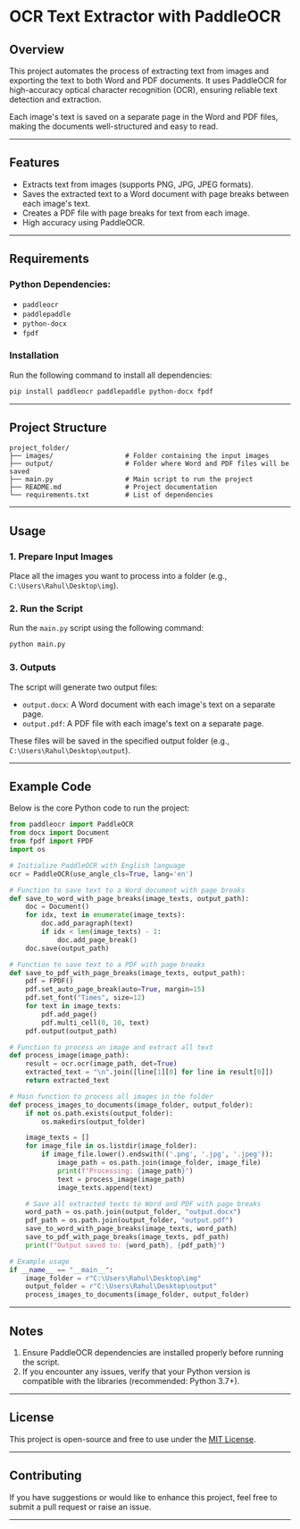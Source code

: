 # OCR Text Extractor with PaddleOCR

## Overview
This project automates the process of extracting text from images and exporting the text to both Word and PDF documents. It uses PaddleOCR for high-accuracy optical character recognition (OCR), ensuring reliable text detection and extraction.

Each image's text is saved on a separate page in the Word and PDF files, making the documents well-structured and easy to read.

---

## Features
- Extracts text from images (supports PNG, JPG, JPEG formats).
- Saves the extracted text to a Word document with page breaks between each image's text.
- Creates a PDF file with page breaks for text from each image.
- High accuracy using PaddleOCR.

---

## Requirements
### Python Dependencies:
- `paddleocr`
- `paddlepaddle`
- `python-docx`
- `fpdf`

### Installation
Run the following command to install all dependencies:

```bash
pip install paddleocr paddlepaddle python-docx fpdf
```

---

## Project Structure
```
project_folder/
├── images/                  # Folder containing the input images
├── output/                  # Folder where Word and PDF files will be saved
├── main.py                  # Main script to run the project
├── README.md                # Project documentation
└── requirements.txt         # List of dependencies
```

---

## Usage

### 1. Prepare Input Images
Place all the images you want to process into a folder (e.g., `C:\Users\Rahul\Desktop\img`).

### 2. Run the Script
Run the `main.py` script using the following command:

```bash
python main.py
```

### 3. Outputs
The script will generate two output files:
- `output.docx`: A Word document with each image's text on a separate page.
- `output.pdf`: A PDF file with each image's text on a separate page.

These files will be saved in the specified output folder (e.g., `C:\Users\Rahul\Desktop\output`).

---

## Example Code
Below is the core Python code to run the project:

```python
from paddleocr import PaddleOCR
from docx import Document
from fpdf import FPDF
import os

# Initialize PaddleOCR with English language
ocr = PaddleOCR(use_angle_cls=True, lang='en')

# Function to save text to a Word document with page breaks
def save_to_word_with_page_breaks(image_texts, output_path):
    doc = Document()
    for idx, text in enumerate(image_texts):
        doc.add_paragraph(text)
        if idx < len(image_texts) - 1:
            doc.add_page_break()
    doc.save(output_path)

# Function to save text to a PDF with page breaks
def save_to_pdf_with_page_breaks(image_texts, output_path):
    pdf = FPDF()
    pdf.set_auto_page_break(auto=True, margin=15)
    pdf.set_font("Times", size=12)
    for text in image_texts:
        pdf.add_page()
        pdf.multi_cell(0, 10, text)
    pdf.output(output_path)

# Function to process an image and extract all text
def process_image(image_path):
    result = ocr.ocr(image_path, det=True)
    extracted_text = "\n".join([line[1][0] for line in result[0]])
    return extracted_text

# Main function to process all images in the folder
def process_images_to_documents(image_folder, output_folder):
    if not os.path.exists(output_folder):
        os.makedirs(output_folder)

    image_texts = []
    for image_file in os.listdir(image_folder):
        if image_file.lower().endswith(('.png', '.jpg', '.jpeg')):
            image_path = os.path.join(image_folder, image_file)
            print(f"Processing: {image_path}")
            text = process_image(image_path)
            image_texts.append(text)

    # Save all extracted texts to Word and PDF with page breaks
    word_path = os.path.join(output_folder, "output.docx")
    pdf_path = os.path.join(output_folder, "output.pdf")
    save_to_word_with_page_breaks(image_texts, word_path)
    save_to_pdf_with_page_breaks(image_texts, pdf_path)
    print(f"Output saved to: {word_path}, {pdf_path}")

# Example usage
if __name__ == "__main__":
    image_folder = r"C:\Users\Rahul\Desktop\img"
    output_folder = r"C:\Users\Rahul\Desktop\output"
    process_images_to_documents(image_folder, output_folder)
```

---

## Notes
1. Ensure PaddleOCR dependencies are installed properly before running the script.
2. If you encounter any issues, verify that your Python version is compatible with the libraries (recommended: Python 3.7+).

---

## License
This project is open-source and free to use under the [MIT License](LICENSE).

---

## Contributing
If you have suggestions or would like to enhance this project, feel free to submit a pull request or raise an issue.

---